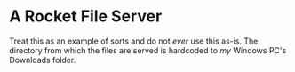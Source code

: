 # A Rocket File Server

Treat this as an example of sorts and do not *ever* use this as-is. The directory from which the files are served is hardcoded to *my* Windows PC's Downloads folder.
